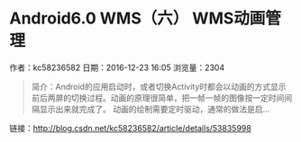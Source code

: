# Android6.0 WMS（六） WMS动画管理
作者：kc58236582
日期：2016-12-23 16:05
浏览量：2304
> 简介：Android的应用启动时，或者切换Activity时都会以动画的方式显示前后两屏的切换过程。动画的原理很简单，把一帧一帧的图像按一定时间间隔显示出来就完成了。
动画的绘制需要定时驱动，通常的做法是启...

 链接：http://blog.csdn.net/kc58236582/article/details/53835998
